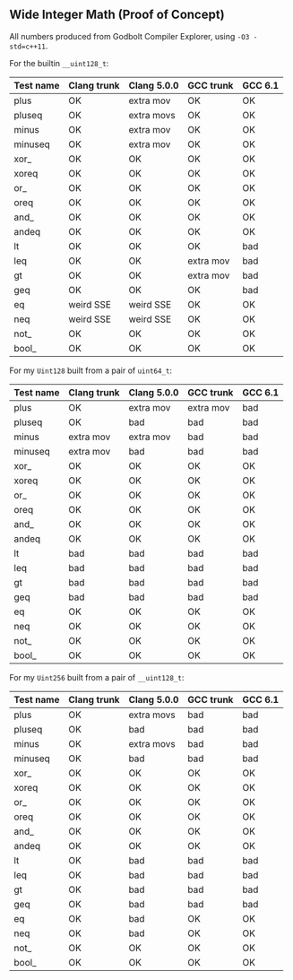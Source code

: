 Wide Integer Math (Proof of Concept)
------------------------------------

All numbers produced from Godbolt Compiler Explorer, using `-O3 -std=c++11`.

For the builtin `__uint128_t`:

| Test name              |  Clang trunk  | Clang 5.0.0 | GCC trunk | GCC 6.1
| ---------------------- | ------------- | ----------- | --------- | -------
| plus                   | OK            | extra mov   | OK        | OK
| pluseq                 | OK            | extra movs  | OK        | OK
| minus                  | OK            | extra mov   | OK        | OK
| minuseq                | OK            | extra mov   | OK        | OK
| xor_                   | OK            | OK          | OK        | OK
| xoreq                  | OK            | OK          | OK        | OK
| or_                    | OK            | OK          | OK        | OK
| oreq                   | OK            | OK          | OK        | OK
| and_                   | OK            | OK          | OK        | OK
| andeq                  | OK            | OK          | OK        | OK
| lt                     | OK            | OK          | OK        | bad
| leq                    | OK            | OK          | extra mov | bad
| gt                     | OK            | OK          | extra mov | bad
| geq                    | OK            | OK          | OK        | bad
| eq                     | weird SSE     | weird SSE   | OK        | OK
| neq                    | weird SSE     | weird SSE   | OK        | OK
| not_                   | OK            | OK          | OK        | OK
| bool_                  | OK            | OK          | OK        | OK


For my `Uint128` built from a pair of `uint64_t`:

| Test name              |  Clang trunk  | Clang 5.0.0 | GCC trunk | GCC 6.1
| ---------------------- | ------------- | ----------- | --------- | -------
| plus                   | OK            | extra mov   | extra mov | bad
| pluseq                 | OK            | bad         | bad       | bad
| minus                  | extra mov     | extra mov   | bad       | bad
| minuseq                | extra mov     | bad         | bad       | bad
| xor_                   | OK            | OK          | OK        | OK
| xoreq                  | OK            | OK          | OK        | OK
| or_                    | OK            | OK          | OK        | OK
| oreq                   | OK            | OK          | OK        | OK
| and_                   | OK            | OK          | OK        | OK
| andeq                  | OK            | OK          | OK        | OK
| lt                     | bad           | bad         | bad       | bad
| leq                    | bad           | bad         | bad       | bad
| gt                     | bad           | bad         | bad       | bad
| geq                    | bad           | bad         | bad       | bad
| eq                     | OK            | OK          | OK        | OK
| neq                    | OK            | OK          | OK        | OK
| not_                   | OK            | OK          | OK        | OK
| bool_                  | OK            | OK          | OK        | OK

For my `Uint256` built from a pair of `__uint128_t`:

| Test name              |  Clang trunk  | Clang 5.0.0 | GCC trunk | GCC 6.1
| ---------------------- | ------------- | ----------- | --------- | -------
| plus                   | OK            | extra movs  | bad       | bad
| pluseq                 | OK            | bad         | bad       | bad
| minus                  | OK            | extra movs  | bad       | bad
| minuseq                | OK            | bad         | bad       | bad
| xor_                   | OK            | OK          | OK        | OK
| xoreq                  | OK            | OK          | OK        | OK
| or_                    | OK            | OK          | OK        | OK
| oreq                   | OK            | OK          | OK        | OK
| and_                   | OK            | OK          | OK        | OK
| andeq                  | OK            | OK          | OK        | OK
| lt                     | OK            | bad         | bad       | bad
| leq                    | OK            | bad         | bad       | bad
| gt                     | OK            | bad         | bad       | bad
| geq                    | OK            | bad         | bad       | bad
| eq                     | OK            | bad         | OK        | OK
| neq                    | OK            | bad         | OK        | OK
| not_                   | OK            | OK          | OK        | OK
| bool_                  | OK            | OK          | OK        | OK
